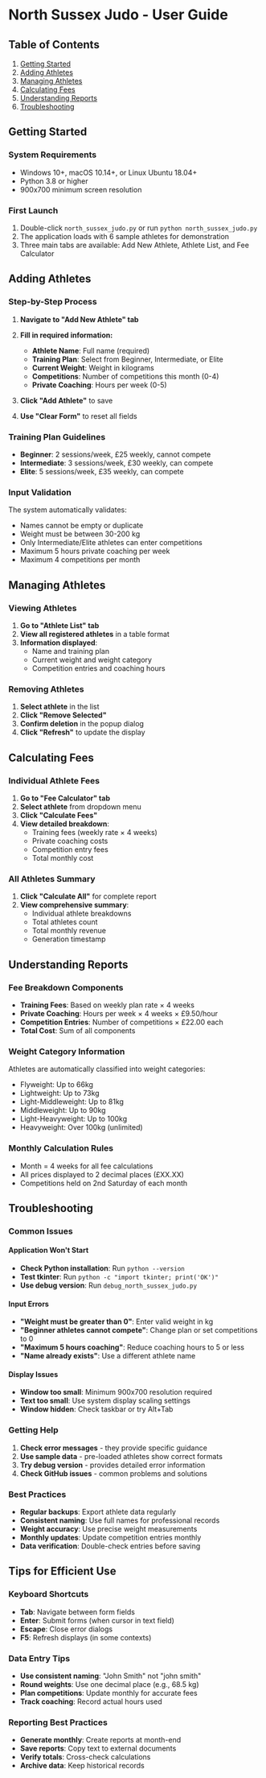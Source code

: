 # North Sussex Judo - User Guide

## Table of Contents
1. [Getting Started](#getting-started)
2. [Adding Athletes](#adding-athletes)
3. [Managing Athletes](#managing-athletes)
4. [Calculating Fees](#calculating-fees)
5. [Understanding Reports](#understanding-reports)
6. [Troubleshooting](#troubleshooting)

## Getting Started

### System Requirements
- Windows 10+, macOS 10.14+, or Linux Ubuntu 18.04+
- Python 3.8 or higher
- 900x700 minimum screen resolution

### First Launch
1. Double-click `north_sussex_judo.py` or run `python north_sussex_judo.py`
2. The application loads with 6 sample athletes for demonstration
3. Three main tabs are available: Add New Athlete, Athlete List, and Fee Calculator

## Adding Athletes

### Step-by-Step Process
1. **Navigate to "Add New Athlete" tab**
2. **Fill in required information:**
   - **Athlete Name**: Full name (required)
   - **Training Plan**: Select from Beginner, Intermediate, or Elite
   - **Current Weight**: Weight in kilograms
   - **Competitions**: Number of competitions this month (0-4)
   - **Private Coaching**: Hours per week (0-5)

3. **Click "Add Athlete"** to save
4. **Use "Clear Form"** to reset all fields

### Training Plan Guidelines
- **Beginner**: 2 sessions/week, £25 weekly, cannot compete
- **Intermediate**: 3 sessions/week, £30 weekly, can compete  
- **Elite**: 5 sessions/week, £35 weekly, can compete

### Input Validation
The system automatically validates:
- Names cannot be empty or duplicate
- Weight must be between 30-200 kg
- Only Intermediate/Elite athletes can enter competitions
- Maximum 5 hours private coaching per week
- Maximum 4 competitions per month

## Managing Athletes

### Viewing Athletes
1. **Go to "Athlete List" tab**
2. **View all registered athletes** in a table format
3. **Information displayed**:
   - Name and training plan
   - Current weight and weight category
   - Competition entries and coaching hours

### Removing Athletes
1. **Select athlete** in the list
2. **Click "Remove Selected"**
3. **Confirm deletion** in the popup dialog
4. **Click "Refresh"** to update the display

## Calculating Fees

### Individual Athlete Fees
1. **Go to "Fee Calculator" tab**
2. **Select athlete** from dropdown menu
3. **Click "Calculate Fees"**
4. **View detailed breakdown**:
   - Training fees (weekly rate × 4 weeks)
   - Private coaching costs
   - Competition entry fees
   - Total monthly cost

### All Athletes Summary
1. **Click "Calculate All"** for complete report
2. **View comprehensive summary**:
   - Individual athlete breakdowns
   - Total athletes count
   - Total monthly revenue
   - Generation timestamp

## Understanding Reports

### Fee Breakdown Components
- **Training Fees**: Based on weekly plan rate × 4 weeks
- **Private Coaching**: Hours per week × 4 weeks × £9.50/hour
- **Competition Entries**: Number of competitions × £22.00 each
- **Total Cost**: Sum of all components

### Weight Category Information
Athletes are automatically classified into weight categories:
- Flyweight: Up to 66kg
- Lightweight: Up to 73kg  
- Light-Middleweight: Up to 81kg
- Middleweight: Up to 90kg
- Light-Heavyweight: Up to 100kg
- Heavyweight: Over 100kg (unlimited)

### Monthly Calculation Rules
- Month = 4 weeks for all fee calculations
- All prices displayed to 2 decimal places (£XX.XX)
- Competitions held on 2nd Saturday of each month

## Troubleshooting

### Common Issues

#### Application Won't Start
- **Check Python installation**: Run `python --version`
- **Test tkinter**: Run `python -c "import tkinter; print('OK')"`
- **Use debug version**: Run `debug_north_sussex_judo.py`

#### Input Errors
- **"Weight must be greater than 0"**: Enter valid weight in kg
- **"Beginner athletes cannot compete"**: Change plan or set competitions to 0
- **"Maximum 5 hours coaching"**: Reduce coaching hours to 5 or less
- **"Name already exists"**: Use a different athlete name

#### Display Issues
- **Window too small**: Minimum 900x700 resolution required
- **Text too small**: Use system display scaling settings
- **Window hidden**: Check taskbar or try Alt+Tab

### Getting Help
1. **Check error messages** - they provide specific guidance
2. **Use sample data** - pre-loaded athletes show correct formats
3. **Try debug version** - provides detailed error information
4. **Check GitHub issues** - common problems and solutions

### Best Practices
- **Regular backups**: Export athlete data regularly
- **Consistent naming**: Use full names for professional records
- **Weight accuracy**: Use precise weight measurements
- **Monthly updates**: Update competition entries monthly
- **Data verification**: Double-check entries before saving

## Tips for Efficient Use

### Keyboard Shortcuts
- **Tab**: Navigate between form fields
- **Enter**: Submit forms (when cursor in text field)
- **Escape**: Close error dialogs
- **F5**: Refresh displays (in some contexts)

### Data Entry Tips
- **Use consistent naming**: "John Smith" not "john smith"
- **Round weights**: Use one decimal place (e.g., 68.5 kg)
- **Plan competitions**: Update monthly for accurate fees
- **Track coaching**: Record actual hours used

### Reporting Best Practices
- **Generate monthly**: Create reports at month-end
- **Save reports**: Copy text to external documents
- **Verify totals**: Cross-check calculations
- **Archive data**: Keep historical records
